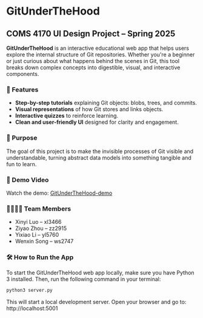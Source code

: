 # GitUnderTheHood

## COMS 4170 UI Design Project – Spring 2025

**GitUnderTheHood** is an interactive educational web app that helps users explore the internal structure of Git repositories. Whether you're a beginner or just curious about what happens behind the scenes in Git, this tool breaks down complex concepts into digestible, visual, and interactive components.

### 🚀 Features

- **Step-by-step tutorials** explaining Git objects: blobs, trees, and commits.
- **Visual representations** of how Git stores and links objects.
- **Interactive quizzes** to reinforce learning.
- **Clean and user-friendly UI** designed for clarity and engagement.

### 🎯 Purpose

The goal of this project is to make the invisible processes of Git visible and understandable, turning abstract data models into something tangible and fun to learn.

### 🎥 Demo Video

Watch the demo: [GitUnderTheHood-demo](https://youtu.be/sx-gfm1B0A4)

### 👨‍👩‍👧‍👦 Team Members

- Xinyi Luo – xl3466
- Ziyao Zhou – zz2915
- Yixiao Li – yl5760
- Wenxin Song – ws2747

### 🛠️ How to Run the App
To start the GitUnderTheHood web app locally, make sure you have Python 3 installed. Then, run the following command in your terminal:

```bash
python3 server.py
```

This will start a local development server. Open your browser and go to:
http://localhost:5001
